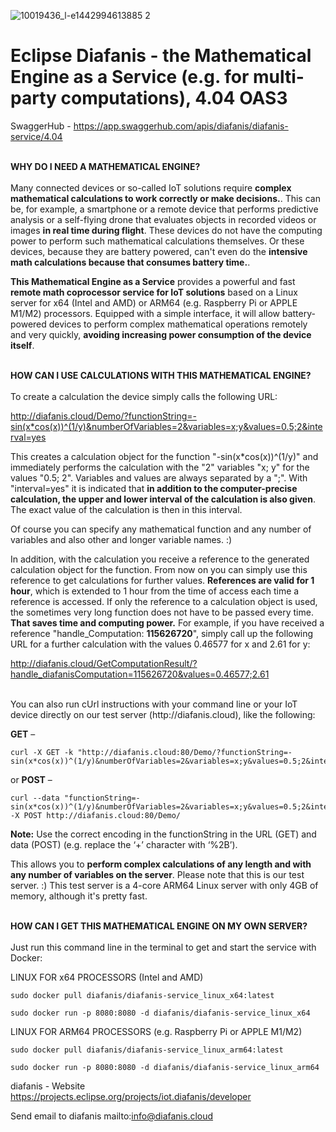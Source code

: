 ![10019436_l-e1442994613885 2](https://paceval.com/wp-content/uploads/2022/10/Eclipse-Diafanis.jpg)<br>

# Eclipse Diafanis - the Mathematical Engine as a Service (e.g. for multi-party computations), 4.04 OAS3
SwaggerHub - https://app.swaggerhub.com/apis/diafanis/diafanis-service/4.04

<br>
<b>WHY DO I NEED A MATHEMATICAL ENGINE?</b>
<br><br>
Many connected devices or so-called IoT solutions require <b>complex mathematical calculations to work correctly or make decisions.</b>. This can be, for example, a smartphone or a remote device that performs predictive analysis or a self-flying drone that evaluates objects in recorded videos or images <b>in real time during flight</b>. These devices do not have the computing power to perform such mathematical calculations themselves. Or these devices, because they are battery powered, can't even do the <b>intensive math calculations because that consumes battery time.</b>.

<b>This Mathematical Engine as a Service</b> provides a powerful and fast <b>remote math coprocessor service for IoT solutions</b> based on a Linux server for x64 (Intel and AMD) or ARM64 (e.g. Raspberry Pi or APPLE M1/M2) processors. Equipped with a simple interface, it will allow battery-powered devices to perform complex mathematical operations remotely and very quickly, <b>avoiding increasing power consumption of the device itself</b>.

<br>
<b>HOW CAN I USE CALCULATIONS WITH THIS MATHEMATICAL ENGINE?</b>
<br><br>
To create a calculation the device simply calls the following URL:

http://diafanis.cloud/Demo/?functionString=-sin(x*cos(x))^(1/y)&numberOfVariables=2&variables=x;y&values=0.5;2&interval=yes

This creates a calculation object for the function "-sin(x*cos(x))^(1/y)" and immediately performs the calculation with the "2" variables "x; y" for the values "0.5; 2". Variables and values are always separated by a ";". With "interval=yes" it is indicated that <b>in addition to the computer-precise calculation, the upper and lower interval of the calculation is also given</b>. The exact value of the calculation is then in this interval.

Of course you can specify any mathematical function and any number of variables and also other and longer variable names. :)

In addition, with the calculation you receive a reference to the generated calculation object for the function. From now on you can simply use this reference to get calculations for further values. <b>References are valid for 1 hour</b>, which is extended to 1 hour from the time of access each time a reference is accessed. If only the reference to a calculation object is used, the sometimes very long function does not have to be passed every time. <b>That saves time and computing power.</b> For example, if you have received a reference "handle_Computation: <b>115626720</b>", simply call up the following URL for a further calculation with the values 0.46577 for x and 2.61 for y:

http://diafanis.cloud/GetComputationResult/?handle_diafanisComputation=115626720&values=0.46577;2.61

<br>
You can also run cUrl instructions with your command line or your IoT device directly on our test server (http://diafanis.cloud), like the following:

<b>GET</b> –

    curl -X GET -k "http://diafanis.cloud:80/Demo/?functionString=-sin(x*cos(x))^(1/y)&numberOfVariables=2&variables=x;y&values=0.5;2&interval=yes"

or <b>POST</b> –

    curl --data "functionString=-sin(x*cos(x))^(1/y)&numberOfVariables=2&variables=x;y&values=0.5;2&interval=yes" -X POST http://diafanis.cloud:80/Demo/

<b>Note:</b> Use the correct encoding in the functionString in the URL (GET) and data (POST) (e.g. replace the ‘+’ character with ‘%2B’).

This allows you to <b>perform complex calculations of any length and with any number of variables on the server</b>. Please note that this is our test server. :) This test server is a 4-core ARM64 Linux server with only 4GB of memory, although it's pretty fast.

<br>
<b>HOW CAN I GET THIS MATHEMATICAL ENGINE ON MY OWN SERVER?</b>
<br><br>
Just run this command line in the terminal to get and start the service with Docker:

LINUX FOR x64 PROCESSORS (Intel and AMD)

    sudo docker pull diafanis/diafanis-service_linux_x64:latest

    sudo docker run -p 8080:8080 -d diafanis/diafanis-service_linux_x64

LINUX FOR ARM64 PROCESSORS (e.g. Raspberry Pi or APPLE M1/M2)

    sudo docker pull diafanis/diafanis-service_linux_arm64:latest

    sudo docker run -p 8080:8080 -d diafanis/diafanis-service_linux_arm64

diafanis - Website https://projects.eclipse.org/projects/iot.diafanis/developer

Send email to diafanis mailto:info@diafanis.cloud
